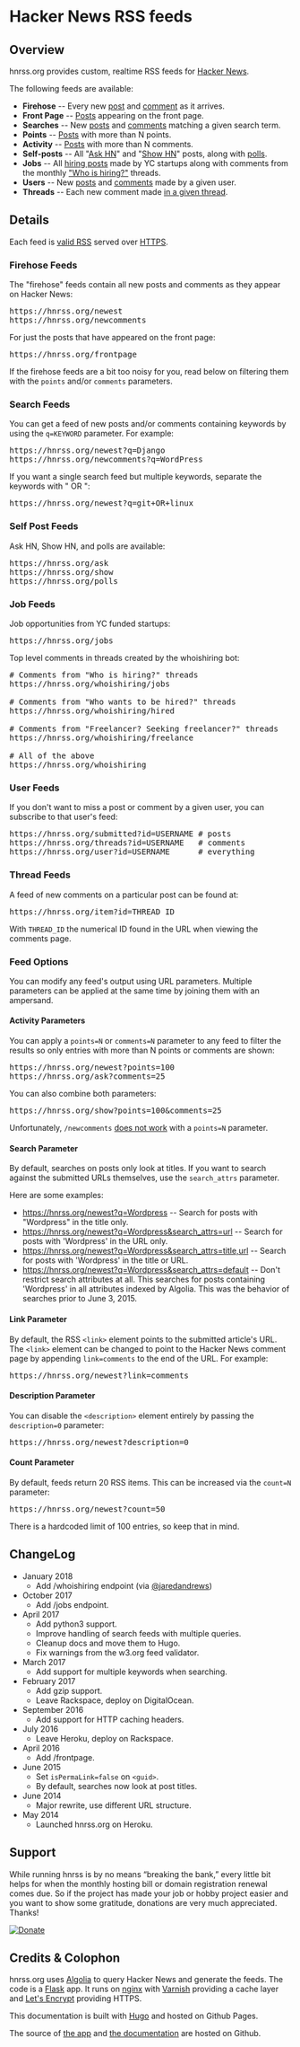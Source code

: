 # Hacker News RSS feeds

## Overview

hnrss.org provides custom, realtime RSS feeds for [Hacker News][].

The following feeds are available:

- **Firehose** -- Every new [post](https://hnrss.org/newest) and [comment](https://hnrss.org/newcomments) as it arrives.
- **Front Page** -- [Posts](https://hnrss.org/frontpage) appearing on the front page.
- **Searches** -- New [posts](https://hnrss.org/newest?q=git) and [comments](https://hnrss.org/newcomments?q=django) matching a given search term.
- **Points** -- [Posts](https://hnrss.org/newest?points=300) with more than N points.
- **Activity** -- [Posts](https://hnrss.org/newest?comments=250) with more than N comments.
- **Self-posts** -- All "[Ask HN][]" and "[Show HN][]" posts, along with [polls][].
- **Jobs** -- All [hiring posts][jobs] made by YC startups along with comments from the monthly ["Who is hiring?"][whoishiring] threads.
- **Users** -- New [posts](https://hnrss.org/submitted?id=tokenadult) and [comments](https://hnrss.org/threads?id=tptacek) made by a given user.
- **Threads** -- Each new comment made [in a given thread](https://hnrss.org/item?id=7864813).

[Hacker News]: https://news.ycombinator.com/
[Ask HN]: https://hnrss.org/ask
[Show HN]: https://hnrss.org/show
[polls]: https://hnrss.org/polls
[jobs]: https://hnrss.org/jobs
[whoishiring]: https://hnrss.org/whoishiring/jobs

## Details

Each feed is [valid RSS][] served over [HTTPS][].

[valid RSS]: https://validator.w3.org/feed/check.cgi?url=https%3A%2F%2Fhnrss.org%2Fnewest
[HTTPS]: https://www.ssllabs.com/ssltest/analyze.html?d=hnrss.org

### Firehose Feeds

The "firehose" feeds contain all new posts and comments as they appear
on Hacker News:

<pre>
https://hnrss.org/newest
https://hnrss.org/newcomments
</pre>

For just the posts that have appeared on the front page:

<pre>
https://hnrss.org/frontpage
</pre>

If the firehose feeds are a bit too noisy for you, read below on
filtering them with the `points` and/or `comments` parameters.

### Search Feeds

You can get a feed of new posts and/or comments containing keywords by
using the `q=KEYWORD` parameter. For example:

<pre>
https://hnrss.org/newest?q=Django
https://hnrss.org/newcomments?q=WordPress
</pre>

If you want a single search feed but multiple keywords, separate the
keywords with " OR ":

<pre>
https://hnrss.org/newest?q=git+OR+linux
</pre>

### Self Post Feeds

Ask HN, Show HN, and polls are available:

<pre>
https://hnrss.org/ask
https://hnrss.org/show
https://hnrss.org/polls
</pre>

### Job Feeds

Job opportunities from YC funded startups:

<pre>
https://hnrss.org/jobs
</pre>

Top level comments in threads created by the whoishiring bot:

<pre>
# Comments from "Who is hiring?" threads
https://hnrss.org/whoishiring/jobs

# Comments from "Who wants to be hired?" threads
https://hnrss.org/whoishiring/hired

# Comments from "Freelancer? Seeking freelancer?" threads
https://hnrss.org/whoishiring/freelance

# All of the above
https://hnrss.org/whoishiring
</pre>

### User Feeds

If you don't want to miss a post or comment by a given user, you can
subscribe to that user's feed:

<pre>
https://hnrss.org/submitted?id=USERNAME # posts
https://hnrss.org/threads?id=USERNAME   # comments
https://hnrss.org/user?id=USERNAME      # everything
</pre>

### Thread Feeds

A feed of new comments on a particular post can be found at:

<pre>
https://hnrss.org/item?id=THREAD_ID
</pre>

With `THREAD_ID` the numerical ID found in the URL when viewing the
comments page.

### Feed Options

You can modify any feed's output using URL parameters. Multiple
parameters can be applied at the same time by joining them with an
ampersand.

#### Activity Parameters

You can apply a `points=N` or `comments=N` parameter to any feed to
filter the results so only entries with more than N points or comments
are shown:

<pre>
https://hnrss.org/newest?points=100
https://hnrss.org/ask?comments=25
</pre>

You can also combine both parameters:

<pre>
https://hnrss.org/show?points=100&comments=25
</pre>
	
Unfortunately, `/newcomments` [does not work][] with a `points=N`
parameter.

[does not work]: https://github.com/algolia/hn-search/issues/55#issuecomment-73599729

#### Search Parameter

By default, searches on posts only look at titles. If you want to
search against the submitted URLs themselves, use the `search_attrs`
parameter.

Here are some examples:

- https://hnrss.org/newest?q=Wordpress -- Search for posts with
  "Wordpress" in the title only.
- https://hnrss.org/newest?q=Wordpress&search_attrs=url -- Search for
  posts with 'Wordpress' in the URL only.
- https://hnrss.org/newest?q=Wordpress&search_attrs=title,url -- Search
  for posts with 'Wordpress' in the title or URL.
- https://hnrss.org/newest?q=Wordpress&search_attrs=default -- Don't
  restrict search attributes at all. This searches for posts
  containing 'Wordpress' in all attributes indexed by Algolia. This
  was the behavior of searches prior to June 3, 2015.

#### Link Parameter

By default, the RSS `<link>` element points to the submitted article's
URL. The `<link>` element can be changed to point to the Hacker News
comment page by appending `link=comments` to the end of the URL. For
example:

<pre>https://hnrss.org/newest?link=comments</pre>

#### Description Parameter

You can disable the `<description>` element entirely by passing the
`description=0` parameter:

<pre>https://hnrss.org/newest?description=0</pre>

#### Count Parameter

By default, feeds return 20 RSS items. This can be increased via the
`count=N` parameter:

<pre>https://hnrss.org/newest?count=50</pre>

There is a hardcoded limit of 100 entries, so keep that in mind.

## ChangeLog

- January 2018
  - Add /whoishiring endpoint (via [@jaredandrews](https://github.com/jaredandrews))
- October 2017
  - Add /jobs endpoint.
- April 2017
  - Add python3 support.
  - Improve handling of search feeds with multiple queries.
  - Cleanup docs and move them to Hugo.
  - Fix warnings from the w3.org feed validator.
- March 2017
  - Add support for multiple keywords when searching.
- February 2017
  - Add gzip support.
  - Leave Rackspace, deploy on DigitalOcean.
- September 2016
  - Add support for HTTP caching headers.
- July 2016
  - Leave Heroku, deploy on Rackspace.
- April 2016
  - Add /frontpage.
- June 2015
  - Set `isPermaLink=false` on `<guid>`.
  - By default, searches now look at post titles.
- June 2014
  - Major rewrite, use different URL structure.
- May 2014
  - Launched hnrss.org on Heroku.

## Support

While running hnrss is by no means “breaking the bank,” every little
bit helps for when the monthly hosting bill or domain registration
renewal comes due. So if the project has made your job or hobby
project easier and you want to show some gratitude, donations are very
much appreciated. Thanks!

[![Donate](https://img.shields.io/badge/Donate-PayPal-green.svg)](https://www.paypal.com/cgi-bin/webscr?cmd=_s-xclick&hosted_button_id=ZP9Q7QUNS3QYY)

## Credits & Colophon

hnrss.org uses [Algolia][] to query Hacker News and generate the
feeds. The code is a [Flask][] app. It runs on [nginx][] with
[Varnish][] providing a cache layer and [Let's Encrypt][] providing
HTTPS.

This documentation is built with [Hugo][] and hosted on Github Pages.

The source of [the app][github-hnrss] and [the documentation][github-hnrss-docs] are hosted on Github.

[Algolia]: https://hn.algolia.com/api
[Flask]: http://flask.pocoo.org/
[nginx]: http://nginx.org/
[Varnish]: http://varnish-cache.org/
[Let's Encrypt]: https://letsencrypt.org/
[Hugo]: https://gohugo.io/
[Go font family]: https://blog.golang.org/go-fonts
[github-hnrss]: https://github.com/edavis/hnrss
[github-hnrss-docs]: https://github.com/edavis/hnrss-docs
